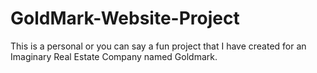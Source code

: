 # GoldMark-Website-Project
This is a personal or you can say a fun project that I have created for an Imaginary Real Estate Company named Goldmark.
